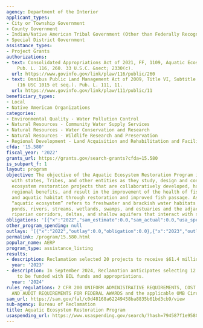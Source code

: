 ```yaml
---
agency: Department of the Interior
applicant_types:
- City or Township Government
- County Government
- Indian/Native American Tribal Government (Other than Federally Recognized)
- Special District Government
assistance_types:
- Project Grants
authorizations:
- text: Consolidated Appropriations Act of 2021, FF, 1109, Aquatic Ecosystem Restoration.
    Pub. L. 116, 260. 33 U.S.C. &sect; 2330(c).
  url: https://www.govinfo.gov/link/plaw/116/public/260
- text: Omnibus Public Land Management Act of 2009, Title VI, Subtitle A, 6001-6003
    (16 USC 1015 et seq.). Pub. L. 111, 11.
  url: https://www.govinfo.gov/link/plaw/111/public/11
beneficiary_types:
- Local
- Native American Organizations
categories:
- Environmental Quality - Water Pollution Control
- Natural Resources - Community Water Supply Services
- Natural Resources - Water Conservation and Research
- Natural Resources - Wildlife Research and Preservation
- Regional Development - Land Acquisition and Rehabilitation and Facilities Construction
cfda: '15.580'
fiscal_year: '2022'
grants_url: https://grants.gov/search-grants?cfda=15.580
is_subpart_f: 1
layout: program
objective: The objective of the Aquatic Ecosystem Restoration Program is to work cooperatively
  with states, Tribes, and other entities as they study, design and construct aquatic
  ecosystem restoration projects that are collaboratively developed, have widespread
  regional benefits, and result in the improvement of the health of fisheries, wildlife,
  and aquatic habitat through restoration and improved fish passage. As used here,
  “aquatic ecosystem” refers to freshwater and brackish water habitats such as lakes,
  ponds, rivers, streams, wetlands, swamps, and estuaries and the adjacent floodplains,
  riparian corridors, deltas, and shallow aquifers that interact with surface water.
obligations: '[{"x":"2022","sam_estimate":0.0,"sam_actual":0.0,"usa_spending_actual":0.0},{"x":"2023","sam_estimate":45000000.0,"sam_actual":0.0,"usa_spending_actual":0.0},{"x":"2024","sam_estimate":72000000.0,"sam_actual":0.0,"usa_spending_actual":34436475.0}]'
other_program_spending: null
outlays: '[{"x":"2022","outlay":0.0,"obligation":0.0},{"x":"2023","outlay":0.0,"obligation":0.0},{"x":"2024","outlay":4042918.46,"obligation":34436475.0}]'
permalink: /program/15.580.html
popular_name: AERP
program_type: assistance_listing
results:
- description: Reclamation selected 20 projects to receive $61.4 million in BIL funding.
  year: '2023'
- description: In September 2024, Reclamation anticipates selecting 12 – 20 projects
    to be funded with BIL funds and appropriations.
  year: '2024'
rules_regulations: 2 CFR 200 UNIFORM ADMINISTRATIVE REQUIREMENTS, COST PRINCIPLES,
  AND AUDIT REQUIREMENTS FOR FEDERAL AWARDS and the applicable OMB Circulars.
sam_url: https://sam.gov/fal/c0d48168a62249458ba8835b61bd3cb9/view
sub-agency: Bureau of Reclamation
title: Aquatic Ecosystem Restoration Program
usaspending_url: https://www.usaspending.gov/search/?hash=794587f1e9580231fdaea89fa1ec9c00
---
```

